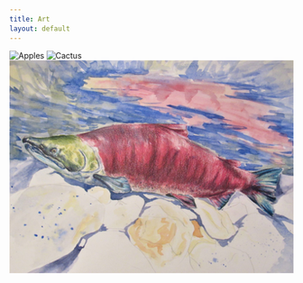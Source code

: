 ```yaml
---
title: Art
layout: default
---
```

![Apples](images/apples.jpeg)
![Cactus](images/cactus.jpeg)
![Fish](images/fish1.png)